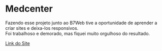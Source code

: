 # Medcenter

Fazendo esse projeto junto ao B7Web tive a oportunidade de aprender a criar sites e deixa-los responsivos.<br>
Foi trabalhoso e demorado, mas fiquei muito orgulhoso do resultado.

<a href="https://luizfelipe9627.github.io/medcenter/" target="_blank">Link do Site</a>
